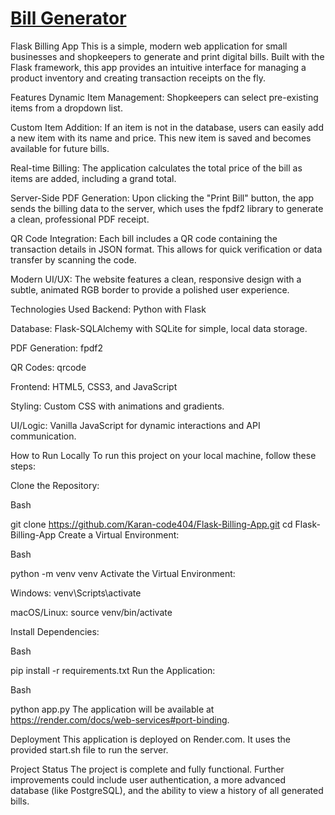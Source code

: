 # [Bill Generator](https://render.com/docs/web-services#port-binding)
Flask Billing App
This is a simple, modern web application for small businesses and shopkeepers to generate and print digital bills. Built with the Flask framework, this app provides an intuitive interface for managing a product inventory and creating transaction receipts on the fly.

Features
Dynamic Item Management: Shopkeepers can select pre-existing items from a dropdown list.

Custom Item Addition: If an item is not in the database, users can easily add a new item with its name and price. This new item is saved and becomes available for future bills.

Real-time Billing: The application calculates the total price of the bill as items are added, including a grand total.

Server-Side PDF Generation: Upon clicking the "Print Bill" button, the app sends the billing data to the server, which uses the fpdf2 library to generate a clean, professional PDF receipt.

QR Code Integration: Each bill includes a QR code containing the transaction details in JSON format. This allows for quick verification or data transfer by scanning the code.

Modern UI/UX: The website features a clean, responsive design with a subtle, animated RGB border to provide a polished user experience.

Technologies Used
Backend: Python with Flask

Database: Flask-SQLAlchemy with SQLite for simple, local data storage.

PDF Generation: fpdf2

QR Codes: qrcode

Frontend: HTML5, CSS3, and JavaScript

Styling: Custom CSS with animations and gradients.

UI/Logic: Vanilla JavaScript for dynamic interactions and API communication.

How to Run Locally
To run this project on your local machine, follow these steps:

Clone the Repository:

Bash

git clone https://github.com/Karan-code404/Flask-Billing-App.git
cd Flask-Billing-App
Create a Virtual Environment:

Bash

python -m venv venv
Activate the Virtual Environment:

Windows: venv\Scripts\activate

macOS/Linux: source venv/bin/activate

Install Dependencies:

Bash

pip install -r requirements.txt
Run the Application:

Bash

python app.py
The application will be available at https://render.com/docs/web-services#port-binding.

Deployment
This application is deployed on Render.com. It uses the provided start.sh file to run the server.

Project Status
The project is complete and fully functional. Further improvements could include user authentication, a more advanced database (like PostgreSQL), and the ability to view a history of all generated bills.
